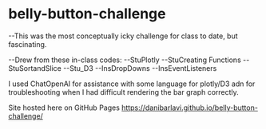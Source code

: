 # belly-button-challenge
--This was the most conceptually icky challenge for class to date, but fascinating.

--Drew from these in-class codes:
  --StuPlotly
  --StuCreating Functions
  --StuSortandSlice
  --Stu_D3
  --InsDropDowns
  --InsEventListeners


I used ChatOpenAI for assistance with some language for plotly/D3 adn for troubleshooting when I had difficult rendering the bar graph correctly.

Site hosted here on GitHub Pages
https://danibarlavi.github.io/belly-button-challenge/

